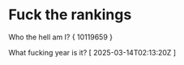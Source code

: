 # Fuck the rankings

Who the hell am I?
{ 10119659 }

What fucking year is it?
[ 2025-03-14T02:13:20Z ]
